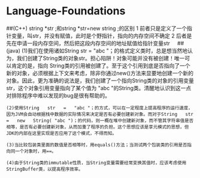 # Language-Foundations

##(C++)
 string *str ;和string *str=new string ;的区别
1 前者只是定义了一个指针变量，叫str，并没有赋值，此时是个野指针，指向的内存空间不确定
2 后者是先在申请一段内存空间，然后把这段内存空间的地址赋值给指针变量str
    
##(java)
    (1)我们在使用诸如String   str   =   "abc "；的格式定义类时，总是想当然地认为，我们创建了String类的对象str。担心陷阱！对象可能并没有被创建！唯一可以肯定的是，指向   String类的引用被创建了。至于这个引用到底是否指向了一个新的对象，必须根据上下文来考虑，除非你通过new()方法来显要地创建一个新的对象。因此，更为准确的说法是，我们创建了一个指向String类的对象的引用变量str，这个对象引用变量指向了某个值为 "abc "的String类。清醒地认识到这一点对排除程序中难以发现的bug是很有帮助的。

    (2)使用String   str   =   "abc "；的方式，可以在一定程度上提高程序的运行速度，因为JVM会自动根据栈中数据的实际情况来决定是否有必要创建新对象。而对于String   str   =   new   String( "abc ")；的代码，则一概在堆中创建新对象，而不管其字符串值是否相等，是否有必要创建新对象，从而加重了程序的负担。这个思想应该是享元模式的思想，但JDK的内部在这里实现是否应用了这个模式，不得而知。

    (3)当比较包装类里面的数值是否相等时，用equals()方法；当测试两个包装类的引用是否指向同一个对象时，用==。 

    (4)由于String类的immutable性质，当String变量需要经常变换其值时，应该考虑使用StringBuffer类，以提高程序效率。
